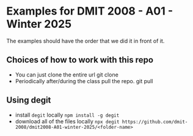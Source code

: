 # Examples for DMIT 2008 - A01 - Winter 2025

The examples should have the order that we did it in front of it.


## Choices of how to work with this repo


- You can just clone the entire url
git clone <repo-url>
- Periodically after/during the class pull the repo.
git pull


## Using degit

- install `degit` locally
`npm install -g degit`
- download all of the files locally
`npx degit https://github.com/dmit-2008/dmit2008-A01-winter-2025/<folder-name>`